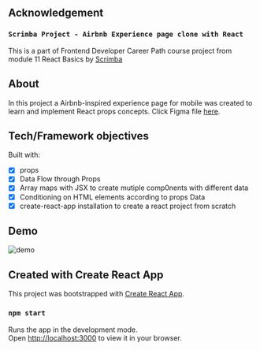 ## Acknowledgement

### `Scrimba Project - Airbnb Experience page clone with React`

This is a part of Frontend Developer Career Path course project from module 11 React Basics by [Scrimba](https://scrimba.com/learn/frontend)

## About

In this project a Airbnb-inspired experience page for mobile was created to learn and implement React props concepts. Click Figma file [here](https://www.figma.com/file/4YjrygFEXOcDp9AAnVFv7o/Airbnb-Experiences?node-id=0%3A1).

## Tech/Framework objectives

Built with:

- [x] props
- [x] Data Flow through Props
- [x] Array maps with JSX to create mutiple comp0nents with different data
- [x] Conditioning on HTML elements according to props Data
- [x] create-react-app installation to create a react project from scratch

## Demo

![demo](demo.gif "Demo")

## Created with Create React App

This project was bootstrapped with [Create React App](https://github.com/facebook/create-react-app).

### `npm start`

Runs the app in the development mode.\
Open [http://localhost:3000](http://localhost:3000) to view it in your browser.


